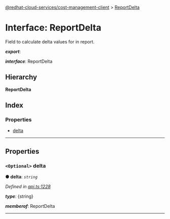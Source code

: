 [@redhat-cloud-services/cost-management-client](../README.md) > [ReportDelta](../interfaces/reportdelta.md)

# Interface: ReportDelta

Field to calculate delta values for in report.

*__export__*: 

*__interface__*: ReportDelta

## Hierarchy

**ReportDelta**

## Index

### Properties

* [delta](reportdelta.md#delta)

---

## Properties

<a id="delta"></a>

### `<Optional>` delta

**● delta**: *`string`*

*Defined in [api.ts:1228](https://github.com/RedHatInsights/javascript-clients/blob/master/packages/cost-management/api.ts#L1228)*

*__type__*: {string}

*__memberof__*: ReportDelta

___

